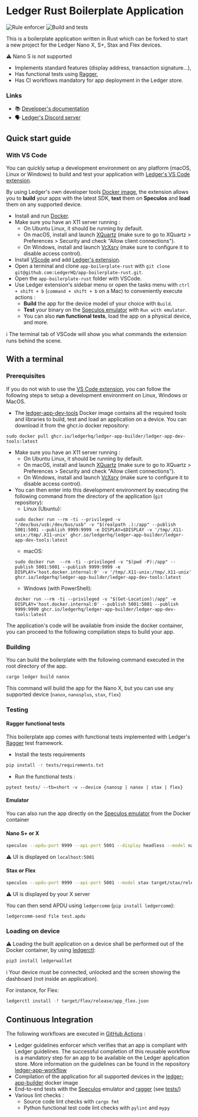 # Ledger Rust Boilerplate Application

![Rule enforcer](https://github.com/LedgerHQ/app-boilerplate-rust/actions/workflows/guidelines_enforcer.yml/badge.svg) ![Build and tests](https://github.com/LedgerHQ/app-boilerplate-rust/actions/workflows/build_and_functional_tests.yml/badge.svg)

This is a boilerplate application written in Rust which can be forked to start a new project for the Ledger Nano X, S+, Stax and Flex devices.

:warning: Nano S is not supported

* Implements standard features (display address, transaction signature...),
* Has functional tests using [Ragger](https://github.com/LedgerHQ/ragger),
* Has CI workflows mandatory for app deployment in the Ledger store.

### Links

* 📚 [Developer's documentation](https://developers.ledger.com/)<br/>
* 🗣️ [Ledger's Discord server](https://discord.gg/Ledger)

## Quick start guide

### With VS Code

You can quickly setup a development environment on any platform (macOS, Linux or Windows) to build and test your application with [Ledger's VS Code extension](https://marketplace.visualstudio.com/items?itemName=LedgerHQ.ledger-dev-tools).

By using Ledger's own developer tools [Docker image](https://github.com/LedgerHQ/ledger-app-builder/pkgs/container/ledger-app-builder%2Fledger-app-dev-tools), the extension allows you to **build** your apps with the latest SDK, **test** them on **Speculos** and **load** them on any supported device.

* Install and run [Docker](https://www.docker.com/products/docker-desktop/).
* Make sure you have an X11 server running :
  * On Ubuntu Linux, it should be running by default.
  * On macOS, install and launch [XQuartz](https://www.xquartz.org/) (make sure to go to XQuartz > Preferences > Security and check "Allow client connections").
  * On Windows, install and launch [VcXsrv](https://sourceforge.net/projects/vcxsrv/) (make sure to configure it to disable access control).
* Install [VScode](https://code.visualstudio.com/download) and add [Ledger's extension](https://marketplace.visualstudio.com/items?itemName=LedgerHQ.ledger-dev-tools).
* Open a terminal and clone `app-boilerplate-rust` with `git clone git@github.com:LedgerHQ/app-boilerplate-rust.git`.
* Open the `app-boilerplate-rust` folder with VSCode.
* Use Ledger extension's sidebar menu or open the tasks menu with `ctrl + shift + b` (`command + shift + b` on a Mac) to conveniently execute actions :
  * **Build** the app for the device model of your choice with `Build`.
  * **Test** your binary on the [Speculos emulator](https://github.com/LedgerHQ/speculos) with `Run with emulator`.
  * You can also **run functional tests**, load the app on a physical device, and more.

ℹ️ The terminal tab of VSCode will show you what commands the extension runs behind the scene.

## With a terminal

### Prerequisites

If you do not wish to use the [VS Code extension](#with-vs-code), you can follow the following steps to setup a development environment on Linux, Windows or MacOS.

* The [ledger-app-dev-tools](https://github.com/LedgerHQ/ledger-app-builder/pkgs/container/ledger-app-builder%2Fledger-app-dev-tools) Docker image contains all the required tools and libraries to build, test and load an application on a device. You can download it from the ghcr.io docker repository:
```shell
sudo docker pull ghcr.io/ledgerhq/ledger-app-builder/ledger-app-dev-tools:latest
```
* Make sure you have an X11 server running :
  * On Ubuntu Linux, it should be running by default.
  * On macOS, install and launch [XQuartz](https://www.xquartz.org/) (make sure to go to XQuartz > Preferences > Security and check "Allow client connections").
  * On Windows, install and launch [VcXsrv](https://sourceforge.net/projects/vcxsrv/) (make sure to configure it to disable access control).
* You can then enter into this development environment by executing the following command from the directory of the application (`git` repository):
  * Linux (Ubuntu): 
  ```shell
  sudo docker run --rm -ti --privileged -v "/dev/bus/usb:/dev/bus/usb" -v "$(realpath .):/app" --publish 5001:5001 --publish 9999:9999 -e DISPLAY=$DISPLAY -v '/tmp/.X11-unix:/tmp/.X11-unix' ghcr.io/ledgerhq/ledger-app-builder/ledger-app-dev-tools:latest
  ```
  * macOS:
  ```shell
  sudo docker run  --rm -ti --privileged -v "$(pwd -P):/app" --publish 5001:5001 --publish 9999:9999 -e DISPLAY='host.docker.internal:0' -v '/tmp/.X11-unix:/tmp/.X11-unix' ghcr.io/ledgerhq/ledger-app-builder/ledger-app-dev-tools:latest
  ```
  * Windows (with PowerShell):
  ```shell
  docker run --rm -ti --privileged -v "$(Get-Location):/app" -e DISPLAY='host.docker.internal:0' --publish 5001:5001 --publish 9999:9999 ghcr.io/ledgerhq/ledger-app-builder/ledger-app-dev-tools:latest
  ```

The application's code will be available from inside the docker container, you can proceed to the following compilation steps to build your app.

### Building

You can build the boilerplate with the following command executed in the root directory of the app.
```bash
cargo ledger build nanox
```
This command will build the app for the Nano X, but you can use any supported device (`nanox`, `nanosplus`, `stax`, `flex`)

### Testing
#### Ragger functional tests
This boilerplate app comes with functional tests implemented with Ledger's [Ragger](https://github.com/LedgerHQ/ragger) test framework.

* Install the tests requirements
```bash
pip install -r tests/requirements.txt 
```
* Run the functional tests :

```shell
pytest tests/ --tb=short -v --device {nanosp | nanox | stax | flex}
```
#### Emulator
You can also run the app directly on the [Speculos emulator](https://github.com/LedgerHQ/speculos) from the Docker container
#### Nano S+ or X
```bash
speculos --apdu-port 9999 --api-port 5001 --display headless --model nanosp target/nanosplus/release/app-boilerplate-rust
```
:warning: UI is displayed on `localhost:5001`
#### Stax or Flex
```bash
speculos --apdu-port 9999 --api-port 5001 --model stax target/stax/release/app-boilerplate-rust
```
:warning: UI is displayed by your X server

You can then send APDU using `ledgercomm` (`pip install ledgercomm`):
```
ledgercomm-send file test.apdu
```
### Loading on device
:warning: Loading the built application on a device shall be performed out of the Docker container, by using [ledgerctl](https://github.com/LedgerHQ/ledgerctl):
```shell
pip3 install ledgerwallet
````
ℹ️ Your device must be connected, unlocked and the screen showing the dashboard (not inside an application). 

For instance, for Flex:
```bash
ledgerctl install -f target/flex/release/app_flex.json
```

## Continuous Integration
The following workflows are executed in [GitHub Actions](https://github.com/features/actions) :

* Ledger guidelines enforcer which verifies that an app is compliant with Ledger guidelines. The successful completion of this reusable workflow is a mandatory step for an app to be available on the Ledger application store. More information on the guidelines can be found in the repository [ledger-app-workflow](https://github.com/LedgerHQ/ledger-app-workflows)
* Compilation of the application for all supported devices in the [ledger-app-builder](https://github.com/LedgerHQ/ledger-app-builder) docker image
* End-to-end tests with the [Speculos](https://github.com/LedgerHQ/speculos) emulator and [ragger](https://github.com/LedgerHQ/ragger) (see [tests/](tests/))
* Various lint checks :
  * Source code lint checks with `cargo fmt`
  * Python functional test code lint checks with `pylint` and `mypy`